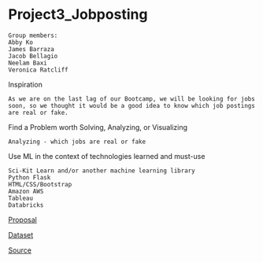 # Project3_Jobposting



```
Group members:
Abby Ko
James Barraza
Jacob Bellagio
Neelam Baxi 
Veronica Ratcliff
```

Inspiration
```
As we are on the last lag of our Bootcamp, we will be looking for jobs soon, so we thought it would be a good idea to know which job postings are real or fake. 
```
Find a Problem worth Solving, Analyzing, or Visualizing

```
Analyzing - which jobs are real or fake
```

Use ML in the context of technologies learned and must-use
```
Sci-Kit Learn and/or another machine learning library
Python Flask
HTML/CSS/Bootstrap
Amazon AWS
Tableau
Databricks
```





[Proposal](https://docs.google.com/document/d/1q-lP7pjM4ox4Ghlm9fdRbyphThmLXXM5fxh2XEV2_Tg/edit)

[Dataset](https://www.kaggle.com/shivamb/real-or-fake-fake-jobposting-prediction)

[Source](https://www.kaggle.com/)
